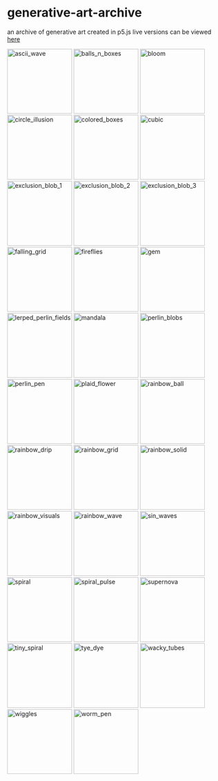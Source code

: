 # generative-art-archive
an archive of generative art created in p5.js
live versions can be viewed [here](https://www.openprocessing.org/user/134483)

<img src="ascii_wave/thumbnail.PNG" alt="ascii_wave" style="width:150"/>
<img src="balls_n_boxes/thumbnail.PNG" alt="balls_n_boxes" style="width:150"/>
<img src="bloom/thumbnail.PNG" alt="bloom" style="width:150"/>
<img src="circle_illusion/thumbnail.PNG" alt="circle_illusion" style="width:150"/>
<img src="colored_boxes/thumbnail.PNG" alt="colored_boxes" style="width:150"/>
<img src="cubic/thumbnail.PNG" alt="cubic" style="width:150"/>
<img src="exclusion_blob_1/thumbnail.PNG" alt="exclusion_blob_1" style="width:150"/>
<img src="exclusion_blob_2/thumbnail.PNG" alt="exclusion_blob_2" style="width:150"/>
<img src="exclusion_blob_3/thumbnail.PNG" alt="exclusion_blob_3" style="width:150"/>
<img src="falling_grid/thumbnail.PNG" alt="falling_grid" style="width:150"/>
<img src="fireflies/thumbnail.PNG" alt="fireflies" style="width:150"/>
<img src="gem/thumbnail.PNG" alt="gem" style="width:150"/>
<img src="lerped_perlin_fields/thumbnail.PNG" alt="lerped_perlin_fields" style="width:150"/>
<img src="mandala/thumbnail.PNG" alt="mandala" style="width:150"/>
<img src="perlin_blobs/thumbnail.PNG" alt="perlin_blobs" style="width:150"/>
<img src="perlin_pen/thumbnail.PNG" alt="perlin_pen" style="width:150"/>
<img src="plaid_flower/thumbnail.PNG" alt="plaid_flower" style="width:150"/>
<img src="rainbow_ball/thumbnail.PNG" alt="rainbow_ball" style="width:150"/>
<img src="rainbow_drip/thumbnail.PNG" alt="rainbow_drip" style="width:150"/>
<img src="rainbow_grid/thumbnail.PNG" alt="rainbow_grid" style="width:150"/>
<img src="rainbow_solid/thumbnail.PNG" alt="rainbow_solid" style="width:150"/>
<img src="rainbow_visuals/thumbnail.PNG" alt="rainbow_visuals" style="width:150"/>
<img src="rainbow_wave/thumbnail.PNG" alt="rainbow_wave" style="width:150"/>
<img src="sin_waves/thumbnail.PNG" alt="sin_waves" style="width:150"/>
<img src="spiral/thumbnail.PNG" alt="spiral" style="width:150"/>
<img src="spiral_pulse/thumbnail.PNG" alt="spiral_pulse" style="width:150"/>
<img src="supernova/thumbnail.PNG" alt="supernova" style="width:150"/>
<img src="tiny_spiral/thumbnail.PNG" alt="tiny_spiral" style="width:150"/>
<img src="tye_dye/thumbnail.PNG" alt="tye_dye" style="width:150"/>
<img src="wacky_tubes/thumbnail.PNG" alt="wacky_tubes" style="width:150"/>
<img src="wiggles/thumbnail.PNG" alt="wiggles" style="width:150"/>
<img src="worm_pen/thumbnail.PNG" alt="worm_pen" style="width:150"/>
